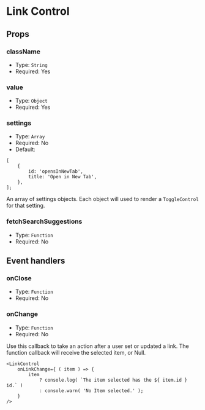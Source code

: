 # Link Control

## Props

### className

- Type: `String`
- Required: Yes

### value

- Type: `Object`
- Required: Yes

### settings

- Type: `Array`
- Required: No
- Default: 
```
[
	{
		id: 'opensInNewTab',
		title: 'Open in New Tab',
	},
];
```

An array of settings objects. Each object will used to render a `ToggleControl` for that setting.

### fetchSearchSuggestions

- Type: `Function`
- Required: No

## Event handlers

### onClose

- Type: `Function`
- Required: No

### onChange

- Type: `Function`
- Required: No

Use this callback to take an action after a user set or updated a link.
The function callback will receive the selected item, or Null.

```es6
<LinkControl
	onLinkChange={ ( item ) => {
		item
			? console.log( `The item selected has the ${ item.id } id.` )
			: console.warn( 'No Item selected.' );
	}
/> 
```

